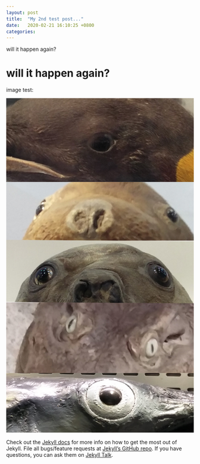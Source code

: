 ```yaml
---
layout: post
title:  "My 2nd test post..."
date:   2020-02-21 16:10:25 +0800
categories: 
---
```

will it happen again?
# will it happen again?

image test:

![image test](/imgs/eyesight.jpg)

Check out the [Jekyll docs][jekyll-docs] for more info on how to get the most out of Jekyll. File all bugs/feature requests at [Jekyll’s GitHub repo][jekyll-gh]. If you have questions, you can ask them on [Jekyll Talk][jekyll-talk].

[jekyll-docs]: https://jekyllrb.com/docs/home
[jekyll-gh]:   https://github.com/jekyll/jekyll
[jekyll-talk]: https://talk.jekyllrb.com/
